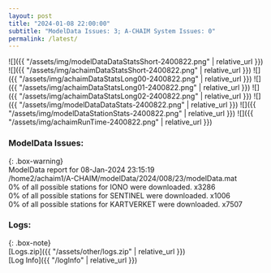 ```yaml
---
layout: post
title: "2024-01-08 22:00:00"
subtitle: "ModelData Issues: 3; A-CHAIM System Issues: 0"
permalink: /latest/
---
```


![]({{ "/assets/img/modelDataDataStatsShort-2400822.png" | relative_url }})
![]({{ "/assets/img/achaimDataStatsShort-2400822.png" | relative_url }})
![]({{ "/assets/img/achaimDataStatsLong00-2400822.png" | relative_url }})
![]({{ "/assets/img/achaimDataStatsLong01-2400822.png" | relative_url }})
![]({{ "/assets/img/achaimDataStatsLong02-2400822.png" | relative_url }})
![]({{ "/assets/img/modelDataDataStats-2400822.png" | relative_url }})
![]({{ "/assets/img/modelDataStationStats-2400822.png" | relative_url }})
![]({{ "/assets/img/achaimRunTime-2400822.png" | relative_url }})


### ModelData Issues:  
  
{: .box-warning}  
 ModelData report for 08-Jan-2024 23:15:19   
 /home2/achaim1/A-CHAIM/modelData/2024/008/23/modelData.mat   
 0% of all possible stations for IONO were downloaded. x3286   
 0% of all possible stations for SENTINEL were downloaded. x1006   
 0% of all possible stations for KARTVERKET were downloaded. x7507   
  


### Logs:  
  
{: .box-note}  
[Logs.zip]({{ "/assets/other/logs.zip" | relative_url }})  
[Log Info]({{ "/logInfo" | relative_url }})  
